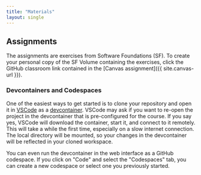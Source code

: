 ```yaml
---
title: "Materials"
layout: single
---
```


## Assignments

The assignments are exercises from Software Foundations (SF). To 
create your personal copy of the SF Volume containing the exercises, click the GitHub classroom link contained in the [Canvas assignment]({{ site.canvas-url }}).

### Devcontainers and Codespaces

One of the easiest ways to get started is to clone your repository and open it
in [VSCode](https://code.visualstudio.com/) as a
[devcontainer](https://code.visualstudio.com/docs/devcontainers/containers).
VSCode may ask if you want to re-open the project in the devcontainer that is
pre-configured for the course.  If you say yes, VSCode will download the
container, start it, and connect to it remotely. This will take a while the first time, especially 
on a slow internet connection.  The local directory will be
mounted, so your changes in the devcontainer will be reflected in your cloned
workspace.

You can even run the devcontainer in the web interface as a GitHub codespace.
If you click on "Code" and select the "Codespaces" tab, you can create a new
codespace or select one you previously started.